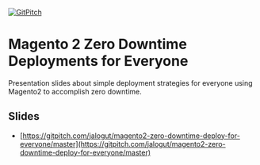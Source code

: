 [![GitPitch](https://gitpitch.com/assets/badge.svg)](https://gitpitch.com/jalogut/magento2-zero-downtime-deploy-for-everyone/master)

# Magento 2 Zero Downtime Deployments for Everyone

Presentation slides about simple deployment strategies for everyone using Magento2 to accomplish zero downtime.

## Slides

* [https://gitpitch.com/jalogut/magento2-zero-downtime-deploy-for-everyone/master](https://gitpitch.com/jalogut/magento2-zero-downtime-deploy-for-everyone/master)
